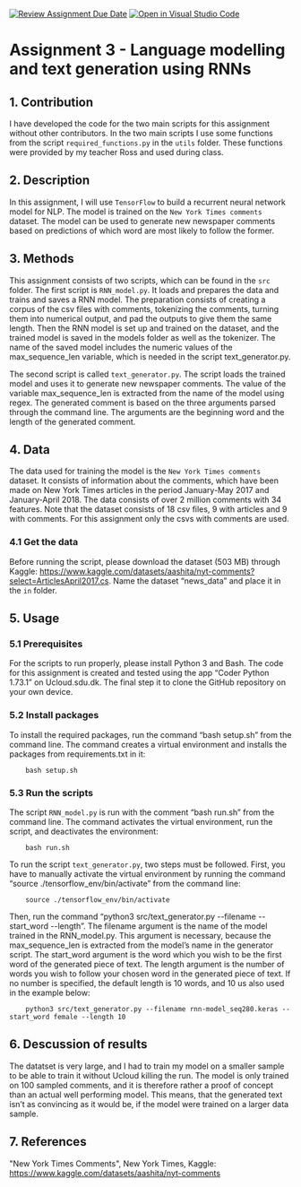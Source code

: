 [![Review Assignment Due Date](https://classroom.github.com/assets/deadline-readme-button-8d59dc4de5201274e310e4c54b9627a8934c3b88527886e3b421487c677d23eb.svg)](https://classroom.github.com/a/5f7lMH9Y)
[![Open in Visual Studio Code](https://classroom.github.com/assets/open-in-vscode-c66648af7eb3fe8bc4f294546bfd86ef473780cde1dea487d3c4ff354943c9ae.svg)](https://classroom.github.com/online_ide?assignment_repo_id=10586695&assignment_repo_type=AssignmentRepo)
# Assignment 3 - Language modelling and text generation using RNNs

## 1. Contribution 
I have developed the code for the two main scripts for this assignment without other contributors. In the two main scripts I use some functions from the script ```required_functions.py``` in the ```utils``` folder. These functions were provided by my teacher Ross and used during class.

## 2. Description
In this assignment, I will use ```TensorFlow``` to build a recurrent neural network model for NLP. The model is trained on the ```New York Times comments``` dataset. The model can be used to generate new newspaper comments based on predictions of which word are most likely to follow the former. 

## 3. Methods
This assignment consists of two scripts, which can be found in the ```src``` folder. The first script is ```RNN_model.py```. It loads and prepares the data and trains and saves a RNN model. The preparation consists of creating a corpus of the csv files with comments, tokenizing the comments, turning them into numerical output, and pad the outputs to give them the same length.  Then the RNN model is set up and trained on the dataset, and the trained model is saved in the models folder as well as the tokenizer. The name of the saved model includes the numeric values of the max_sequence_len variable, which is needed in the script text_generator.py. 

The second script is called ```text_generator.py```. The script loads the trained model and uses it to generate new newspaper comments. The value of the variable max_sequence_len is extracted from the name of the model using regex. The generated comment is based on the three arguments parsed through the command line. The arguments are the beginning word and the length of the generated comment.  

## 4. Data
The data used for training the model is the ```New York Times comments``` dataset. It consists of information about the comments, which have been made on New York Times articles in the period January-May 2017 and January-April 2018. The data consists of over 2 million comments with 34 features. Note that the dataset consists of 18 csv files, 9 with articles and 9 with comments. For this assignment only the csvs with comments are used. 

### 4.1 Get the data
Before running the script, please download the dataset (503 MB) through Kaggle: https://www.kaggle.com/datasets/aashita/nyt-comments?select=ArticlesApril2017.cs. Name the dataset “news_data” and place it in the ```in``` folder. 

## 5. Usage

### 5.1 Prerequisites
For the scripts to run properly, please install Python 3 and Bash. The code for this assignment is created and tested using the app “Coder Python 1.73.1” on Ucloud.sdu.dk. The final step it to clone the GitHub repository on your own device.

### 5.2 Install packages
To install the required packages, run the command “bash setup.sh” from the command line. The command creates a virtual environment and installs the packages from requirements.txt in it:

        bash setup.sh


### 5.3 Run the scripts
The script ```RNN_model.py``` is run with the comment “bash run.sh” from the command line. The command activates the virtual environment, run the script, and deactivates the environment: 
		
		bash run.sh

To run the script ```text_generator.py```, two steps must be followed. First, you have to manually activate the virtual environment by running the command “source ./tensorflow_env/bin/activate” from the command line:

        source ./tensorflow_env/bin/activate

Then, run the command “python3 src/text_generator.py --filename --start_word --length”. The filename argument is the name of the model trained in the RNN_model.py. This argument is necessary, because the max_sequence_len is extracted from the model’s name in the generator script. The start_word argument is the word which you wish to be the first word of the generated piece of text. The length argument is the number of words you wish to follow your chosen word in the generated piece of text. If no number is specified,  the default length is 10 words, and 10 us also used in the example below:

        python3 src/text_generator.py --filename rnn-model_seq280.keras --start_word female --length 10

## 6. Descussion of results
The datatset is very large, and I had to train my model on a smaller sample to be able to train it without Ucloud killing the run. The model is only trained on 100 sampled comments, and it is therefore rather a proof of concept than an actual well performing model. This means, that the generated text isn’t as convincing as it would be, if the model were trained on a larger data sample. 

## 7. References
"New York Times Comments", New York Times, Kaggle: https://www.kaggle.com/datasets/aashita/nyt-comments 
